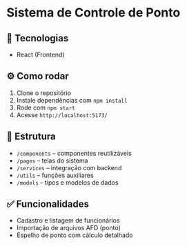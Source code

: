 # Sistema de Controle de Ponto

## 🚀 Tecnologias
- React (Frontend)
  
## ⚙️ Como rodar
1. Clone o repositório
2. Instale dependências com `npm install`
3. Rode com `npm start`
4. Acesse `http://localhost:5173/`

## 📁 Estrutura
- `/components` – componentes reutilizáveis
- `/pages` – telas do sistema
- `/services` – integração com backend
- `/utils` – funções auxiliares
- `/models` – tipos e modelos de dados

## ✅ Funcionalidades
- Cadastro e listagem de funcionários
- Importação de arquivos AFD (ponto)
- Espelho de ponto com cálculo detalhado
